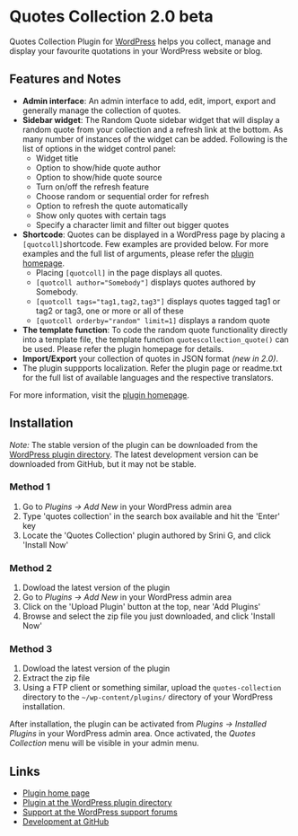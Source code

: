 Quotes Collection 2.0 beta
======================================

Quotes Collection Plugin for [WordPress](http://wordpress.org/) helps you collect, manage and display your favourite quotations in your WordPress website or blog.


Features and Notes
------------------

* **Admin interface**: An admin interface to add, edit, import, export and generally manage the collection of quotes. 
* **Sidebar widget**: The Random Quote sidebar widget that will display a random quote from your collection and a refresh link at the bottom. As many number of instances of the widget can be added. Following is the list of options in the widget control panel:
	* Widget title
	* Option to show/hide quote author
	* Option to show/hide quote source
	* Turn on/off the refresh feature
	* Choose random or sequential order for refresh
	* Option to refresh the quote automatically
	* Show only quotes with certain tags
	* Specify a character limit and filter out bigger quotes
* **Shortcode**: Quotes can be displayed in a WordPress page by placing a `[quotcoll]`shortcode. Few examples are provided below. For more examples and the full list of arguments, please refer the [plugin homepage](http://srinig.com/wordpress/plugins/quotes-collection/).
	* Placing `[quotcoll]` in the page displays all quotes.
	* `[quotcoll author="Somebody"]` displays quotes authored by Somebody.
	* `[quotcoll tags="tag1,tag2,tag3"]` displays quotes tagged tag1 or tag2 or tag3, one or more or all of these
	* `[quotcoll orderby="random" limit=1]` displays a random quote
* **The template function**: To code the random quote functionality directly into a template file, the template function `quotescollection_quote()` can be used. Please refer the plugin homepage for details.
* **Import/Export** your collection of quotes in JSON format *(new in 2.0)*.
* The plugin suppports localization. Refer the plugin page or readme.txt for the full list of available languages and the respective translators. 

For more information, visit the [plugin homepage](http://srinig.com/wordpress/plugins/quotes-collection/).


Installation
------------

*Note:* The stable version of the plugin can be downloaded from the [WordPress plugin directory](https//wordpress.org/plugins/quotes-collection/). The latest development version can be downloaded from GitHub, but it may not be stable. 

### Method 1 ###

1. Go to *Plugins -> Add New* in your WordPress admin area
1. Type 'quotes collection' in the search box available and hit the 'Enter' key
1. Locate the 'Quotes Collection' plugin authored by Srini G, and click 'Install Now'

### Method 2 ###

1. Dowload the latest version of the plugin
1. Go to *Plugins -> Add New* in your WordPress admin area
1. Click on the 'Upload Plugin' button at the top, near 'Add Plugins'
1. Browse and select the zip file you just downloaded, and click 'Install Now'

### Method 3 ###

1. Dowload the latest version of the plugin
1. Extract the zip file
1. Using a FTP client or something similar, upload the `quotes-collection` directory to the `~/wp-content/plugins/` directory of your WordPress installation.

After installation, the plugin can be activated from *Plugins -> Installed Plugins* in your WordPress admin area. Once activated, the *Quotes Collection* menu will be visible in your admin menu.


Links
-----

* [Plugin home page](http://srinig.com/wordpress/plugins/quotes-collection/)
* [Plugin at the WordPress plugin directory](https//wordpress.org/plugins/quotes-collection/)
* [Support at the WordPress support forums](https://wordpress.org/support/plugin/quotes-collection)
* [Development at GitHub](https://github.com/sriniguna/quotes-collection/)

